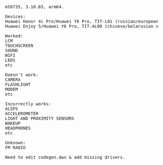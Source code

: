 <pre>
mt6735, 3.10.65, arm64.

Devices:
Huawei Honor 4c Pro/Huawei Y6 Pro, TIT-L01 (russian/european version)
Huawei Enjoy 5/Huawei Y6 Pro, TIT-AL00 (chinese/belarusian version)

Worked:
LCM
TOUCHSCREEN
SOUND
WIFI
LEDS
etc

Doesn't work:
CAMERA
FLASHLIGHT
MODEM
etc

Incorrectly works:
ALSPS
ACCELEROMETER
LIGHT AND PROXIMITY SENSORS
WAKEUP
HEADPHONES
etc

Unknown:
FM RADIO

Need to edit codegen.dws & add missing drivers.
</pre>
